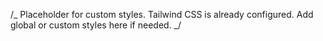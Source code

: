 /_ Placeholder for custom styles. Tailwind CSS is already configured. Add global or custom styles here if needed. _/
